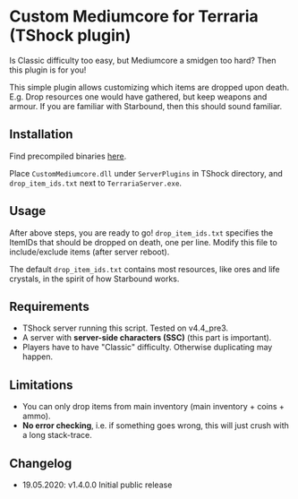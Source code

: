 # Custom Mediumcore for Terraria (TShock plugin)

Is Classic difficulty too easy, but Mediumcore a smidgen too hard? Then this plugin is for you!

This simple plugin allows customizing which items are dropped upon death. E.g. Drop resources one would
have gathered, but keep weapons and armour. If you are familiar with Starbound, then this should sound familiar.

## Installation

Find precompiled binaries [here](https://files.catbox.moe/1vii7h.zip).

Place `CustomMediumcore.dll` under `ServerPlugins` in TShock directory, and
`drop_item_ids.txt` next to `TerrariaServer.exe`. 

## Usage

After above steps, you are ready to go! `drop_item_ids.txt` specifies the ItemIDs that
should be dropped on death, one per line. Modify this file to include/exclude items (after server reboot).

The default `drop_item_ids.txt` contains most resources, like ores and life crystals, in the spirit of
how Starbound works.

## Requirements

* TShock server running this script. Tested on v4.4_pre3.
* A server with **server-side characters (SSC)** (this part is important).
* Players have to have "Classic" difficulty. Otherwise duplicating may happen.

## Limitations

* You can only drop items from main inventory (main inventory + coins + ammo).
* **No error checking**, i.e. if something goes wrong, this will just crush with a long stack-trace. 

## Changelog

* 19.05.2020: v1.4.0.0 Initial public release
